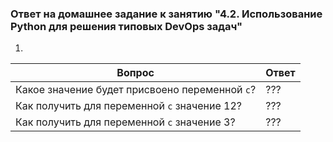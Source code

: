 ### Ответ на домашнее задание к занятию "4.2. Использование Python для решения типовых DevOps задач"

1. 

| Вопрос  | Ответ |
| ------------- | ------------- |
| Какое значение будет присвоено переменной `c`?  | ???  |
| Как получить для переменной `c` значение 12?  | ???  |
| Как получить для переменной `c` значение 3?  | ???  |
